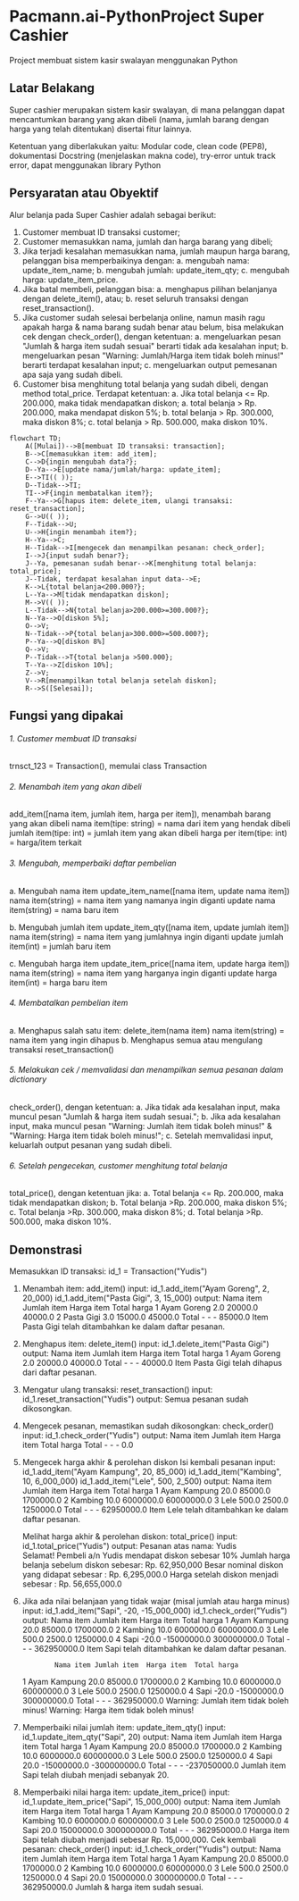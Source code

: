 # Pacmann.ai-PythonProject Super Cashier
Project membuat sistem kasir swalayan menggunakan Python

## Latar Belakang
Super cashier merupakan sistem kasir swalayan, di mana pelanggan dapat mencantumkan barang yang akan dibeli (nama, jumlah barang dengan harga yang telah ditentukan) disertai fitur lainnya.

Ketentuan yang diberlakukan yaitu: Modular code, clean code (PEP8), dokumentasi Docstring (menjelaskan makna code), try-error untuk track error, dapat menggunakan library Python

## Persyaratan atau Obyektif
Alur belanja pada Super Cashier adalah sebagai berikut:
1. Customer membuat ID transaksi customer;
2. Customer memasukkan nama, jumlah dan harga barang yang dibeli;
3. Jika terjadi kesalahan memasukkan nama, jumlah maupun harga barang, pelanggan bisa memperbaikinya dengan:
  a. mengubah nama: update_item_name;
  b. mengubah jumlah: update_item_qty;
  c. mengubah harga: update_item_price.
4. Jika batal membeli, pelanggan bisa:
  a. menghapus pilihan belanjanya dengan delete_item(), atau;
  b. reset seluruh transaksi dengan reset_transaction().
5. Jika customer sudah selesai berbelanja online, namun masih ragu apakah harga & nama barang sudah benar atau belum, bisa melakukan cek dengan check_order(), dengan ketentuan:
  a. mengeluarkan pesan "Jumlah & harga item sudah sesuai" berarti tidak ada kesalahan input;
  b. mengeluarkan pesan "Warning: Jumlah/Harga item tidak boleh minus!" berarti terdapat kesalahan input;
  c. mengeluarkan output pemesanan apa saja yang sudah dibeli.
6. Customer bisa menghitung total belanja yang sudah dibeli, dengan method total_price. Terdapat ketentuan:
  a. Jika total belanja <= Rp. 200.000, maka tidak mendapatkan diskon;
  a. total belanja > Rp. 200.000, maka mendapat diskon 5%;
  b. total belanja > Rp. 300.000, maka diskon 8%;
  c. total belanja  > Rp. 500.000, maka diskon 10%.
  
```mermaid
flowchart TD;
    A([Mulai])-->B[membuat ID transaksi: transaction];
    B-->C[memasukkan item: add_item];
    C-->D{ingin mengubah data?};
    D--Ya-->E[update nama/jumlah/harga: update_item];
    E-->TI(( ));
    D--Tidak-->TI;
    TI-->F{ingin membatalkan item?};
    F--Ya-->G[hapus item: delete_item, ulangi transaksi: reset_transaction];
    G-->U(( ));
    F--Tidak-->U;
    U-->H{ingin menambah item?};
    H--Ya-->C;
    H--Tidak-->I[mengecek dan menampilkan pesanan: check_order];
    I-->J{input sudah benar?};
    J--Ya, pemesanan sudah benar-->K[menghitung total belanja: total_price];
    J--Tidak, terdapat kesalahan input data-->E;
    K-->L{total belanja<200.000?};
    L--Ya-->M[tidak mendapatkan diskon];
    M-->V(( ));
    L--Tidak-->N{total belanja>200.000>=300.000?};
    N--Ya-->O[diskon 5%];
    O-->V;
    N--Tidak-->P{total belanja>300.000>=500.000?};
    P--Ya-->Q[diskon 8%]
    Q-->V;
    P--Tidak-->T{total belanja >500.000};
    T--Ya-->Z[diskon 10%];
    Z-->V;
    V-->R[menampilkan total belanja setelah diskon];
    R-->S([Selesai]);
```
## Fungsi yang dipakai

###### 1. Customer membuat ID transaksi
   trnsct_123 = Transaction(), memulai class Transaction
   
###### 2. Menambah item yang akan dibeli
   add_item([nama item, jumlah item, harga per item]), menambah barang yang akan dibeli
   nama item(tipe: string)    = nama dari item yang hendak dibeli
   jumlah item(tipe: int)     = jumlah item yang akan dibeli
   harga per item(tipe: int)  = harga/item terkait

###### 3. Mengubah, memperbaiki daftar pembelian
   a. Mengubah nama item
   update_item_name([nama item, update nama item])
    nama item(string)          = nama item yang namanya ingin diganti
    update nama item(string)   = nama baru item
    
   b. Mengubah jumlah item
   update_item_qty([nama item, update jumlah item])
    nama item(string)          = nama item yang jumlahnya ingin diganti
    update jumlah item(int)    = jumlah baru item 
  
   c. Mengubah harga item
   update_item_price([nama item, update harga item])
    nama item(string)          = nama item yang harganya ingin diganti
    update harga item(int)     = harga baru item
   
###### 4. Membatalkan pembelian item
   a. Menghapus salah satu item:
   delete_item(nama item)
    nama item(string)         = nama item yang ingin dihapus
   b. Menghapus semua atau mengulang transaksi
   reset_transaction()
   
###### 5. Melakukan cek / memvalidasi dan menampilkan semua pesanan dalam dictionary
  check_order(), dengan ketentuan:
  a. Jika tidak ada kesalahan input, maka muncul pesan "Jumlah & harga item sudah sesuai.";
  b. Jika ada kesalahan input, maka muncul pesan "Warning: Jumlah item tidak boleh minus!" & "Warning: Harga item tidak boleh minus!";
  c. Setelah memvalidasi input, keluarlah output pesanan yang sudah dibeli.
  
###### 6. Setelah pengecekan, customer menghitung total belanja
  total_price(), dengan ketentuan jika:
  a. Total belanja <= Rp. 200.000, maka tidak mendapatkan diskon;
  b. Total belanja >Rp. 200.000, maka diskon 5%;
  c. Total belanja >Rp. 300.000, maka diskon 8%;
  d. Total belanja >Rp. 500.000, maka diskon 10%.
 
## Demonstrasi
Memasukkan ID transaksi:
id_1 = Transaction("Yudis")
  1. Menambah item: add_item()
     input:
      id_1.add_item("Ayam Goreng", 2, 20_000)
      id_1.add_item("Pasta Gigi", 3, 15_000)
     output:
            Nama item Jumlah item Harga item  Total harga
       1      Ayam Goreng         2.0    20000.0      40000.0
       2       Pasta Gigi         3.0    15000.0      45000.0
       Total            -           -          -      85000.0
       Item Pasta Gigi telah ditambahkan ke dalam daftar pesanan.
    
  2. Menghapus item: delete_item()
      input:
       id_1.delete_item("Pasta Gigi")
      output:
             Nama item Jumlah item Harga item  Total harga
       1      Ayam Goreng         2.0    20000.0      40000.0
       Total            -           -          -      40000.0
       Item Pasta Gigi telah dihapus dari daftar pesanan.
      
  3. Mengatur ulang transaksi: reset_transaction()
      input:
       id_1.reset_transaction("Yudis")
      output:
       Semua pesanan sudah dikosongkan.
      
  4. Mengecek pesanan, memastikan sudah dikosongkan: check_order()
      input:
       id_1.check_order("Yudis")
      output:
             Nama item Jumlah item Harga item  Total harga
       Total         -           -          -          0.0
      
  5. Mengecek harga akhir & perolehan diskon
     Isi kembali pesanan
      input:
       id_1.add_item("Ayam Kampung", 20, 85_000)
       id_1.add_item("Kambing", 10, 6_000_000)
       id_1.add_item("Lele", 500, 2_500)
      output:
              Nama item Jumlah item Harga item  Total harga
       1      Ayam Kampung        20.0    85000.0    1700000.0
       2           Kambing        10.0  6000000.0   60000000.0
       3              Lele       500.0     2500.0    1250000.0
       Total             -           -          -   62950000.0
       Item Lele telah ditambahkan ke dalam daftar pesanan.
      
      Melihat harga akhir & perolehan diskon: total_price()
       input:
        id_1.total_price("Yudis")
       output:
        Pesanan atas nama: Yudis     
        Selamat! Pembeli a/n Yudis mendapat diskon sebesar 10%
        Jumlah harga belanja sebelum diskon sebesar: Rp. 62,950,000
        Besar nominal diskon yang didapat sebesar  : Rp. 6,295,000.0
        Harga setelah diskon menjadi sebesar       : Rp. 56,655,000.0
   
  6. Jika ada nilai belanjaan yang tidak wajar (misal jumlah atau harga minus)
      input:
       id_1.add_item("Sapi", -20, -15_000_000)
       id_1.check_order("Yudis")
      output:
                 Nama item Jumlah item  Harga item  Total harga
       1      Ayam Kampung        20.0     85000.0    1700000.0
       2           Kambing        10.0   6000000.0   60000000.0
       3              Lele       500.0      2500.0    1250000.0
       4              Sapi       -20.0 -15000000.0  300000000.0
       Total             -           -           -  362950000.0
       Item Sapi telah ditambahkan ke dalam daftar pesanan.
       
                 Nama item Jumlah item  Harga item  Total harga
       1      Ayam Kampung        20.0     85000.0    1700000.0
       2           Kambing        10.0   6000000.0   60000000.0
       3              Lele       500.0      2500.0    1250000.0
       4              Sapi       -20.0 -15000000.0  300000000.0
       Total             -           -           -  362950000.0
       Warning: Jumlah item tidak boleh minus!
       Warning: Harga item tidak boleh minus!
       
  7. Memperbaiki nilai jumlah item: update_item_qty()
      input:
       id_1.update_item_qty("Sapi", 20)
      output:
                 Nama item Jumlah item  Harga item  Total harga
       1      Ayam Kampung        20.0     85000.0    1700000.0
       2           Kambing        10.0   6000000.0   60000000.0
       3              Lele       500.0      2500.0    1250000.0
       4              Sapi        20.0 -15000000.0 -300000000.0
       Total             -           -           - -237050000.0
       Jumlah item Sapi telah diubah menjadi sebanyak 20.
       
  8. Memperbaiki nilai harga item: update_item_price()
      input:
       id_1.update_item_price("Sapi", 15_000_000)
      output:
              Nama item Jumlah item  Harga item  Total harga
       1      Ayam Kampung        20.0     85000.0    1700000.0
       2           Kambing        10.0   6000000.0   60000000.0
       3              Lele       500.0      2500.0    1250000.0
       4              Sapi        20.0  15000000.0  300000000.0
       Total             -           -           -  362950000.0
       Harga item Sapi telah diubah menjadi sebesar Rp. 15,000,000.
     Cek kembali pesanan: check_order()
      input:
       id_1.check_order("Yudis")
      output:
              Nama item Jumlah item  Harga item  Total harga
       1      Ayam Kampung        20.0     85000.0    1700000.0
       2           Kambing        10.0   6000000.0   60000000.0
       3              Lele       500.0      2500.0    1250000.0
       4              Sapi        20.0  15000000.0  300000000.0
       Total             -           -           -  362950000.0
       Jumlah & harga item sudah sesuai.
